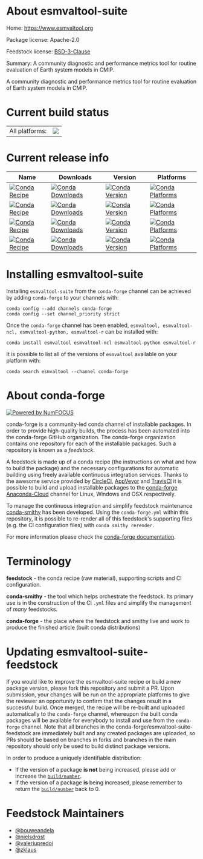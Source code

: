 About esmvaltool-suite
======================

Home: https://www.esmvaltool.org

Package license: Apache-2.0

Feedstock license: [BSD-3-Clause](https://github.com/conda-forge/esmvaltool-suite-feedstock/blob/master/LICENSE.txt)

Summary: A community diagnostic and performance metrics tool for routine evaluation of Earth system models in CMIP.

A community diagnostic and performance metrics tool for routine evaluation of Earth system models in CMIP.

Current build status
====================


<table><tr><td>All platforms:</td>
    <td>
      <a href="https://dev.azure.com/conda-forge/feedstock-builds/_build/latest?definitionId=13760&branchName=master">
        <img src="https://dev.azure.com/conda-forge/feedstock-builds/_apis/build/status/esmvaltool-suite-feedstock?branchName=master">
      </a>
    </td>
  </tr>
</table>

Current release info
====================

| Name | Downloads | Version | Platforms |
| --- | --- | --- | --- |
| [![Conda Recipe](https://img.shields.io/badge/recipe-esmvaltool-green.svg)](https://anaconda.org/conda-forge/esmvaltool) | [![Conda Downloads](https://img.shields.io/conda/dn/conda-forge/esmvaltool.svg)](https://anaconda.org/conda-forge/esmvaltool) | [![Conda Version](https://img.shields.io/conda/vn/conda-forge/esmvaltool.svg)](https://anaconda.org/conda-forge/esmvaltool) | [![Conda Platforms](https://img.shields.io/conda/pn/conda-forge/esmvaltool.svg)](https://anaconda.org/conda-forge/esmvaltool) |
| [![Conda Recipe](https://img.shields.io/badge/recipe-esmvaltool--ncl-green.svg)](https://anaconda.org/conda-forge/esmvaltool-ncl) | [![Conda Downloads](https://img.shields.io/conda/dn/conda-forge/esmvaltool-ncl.svg)](https://anaconda.org/conda-forge/esmvaltool-ncl) | [![Conda Version](https://img.shields.io/conda/vn/conda-forge/esmvaltool-ncl.svg)](https://anaconda.org/conda-forge/esmvaltool-ncl) | [![Conda Platforms](https://img.shields.io/conda/pn/conda-forge/esmvaltool-ncl.svg)](https://anaconda.org/conda-forge/esmvaltool-ncl) |
| [![Conda Recipe](https://img.shields.io/badge/recipe-esmvaltool--python-green.svg)](https://anaconda.org/conda-forge/esmvaltool-python) | [![Conda Downloads](https://img.shields.io/conda/dn/conda-forge/esmvaltool-python.svg)](https://anaconda.org/conda-forge/esmvaltool-python) | [![Conda Version](https://img.shields.io/conda/vn/conda-forge/esmvaltool-python.svg)](https://anaconda.org/conda-forge/esmvaltool-python) | [![Conda Platforms](https://img.shields.io/conda/pn/conda-forge/esmvaltool-python.svg)](https://anaconda.org/conda-forge/esmvaltool-python) |
| [![Conda Recipe](https://img.shields.io/badge/recipe-esmvaltool--r-green.svg)](https://anaconda.org/conda-forge/esmvaltool-r) | [![Conda Downloads](https://img.shields.io/conda/dn/conda-forge/esmvaltool-r.svg)](https://anaconda.org/conda-forge/esmvaltool-r) | [![Conda Version](https://img.shields.io/conda/vn/conda-forge/esmvaltool-r.svg)](https://anaconda.org/conda-forge/esmvaltool-r) | [![Conda Platforms](https://img.shields.io/conda/pn/conda-forge/esmvaltool-r.svg)](https://anaconda.org/conda-forge/esmvaltool-r) |

Installing esmvaltool-suite
===========================

Installing `esmvaltool-suite` from the `conda-forge` channel can be achieved by adding `conda-forge` to your channels with:

```
conda config --add channels conda-forge
conda config --set channel_priority strict
```

Once the `conda-forge` channel has been enabled, `esmvaltool, esmvaltool-ncl, esmvaltool-python, esmvaltool-r` can be installed with:

```
conda install esmvaltool esmvaltool-ncl esmvaltool-python esmvaltool-r
```

It is possible to list all of the versions of `esmvaltool` available on your platform with:

```
conda search esmvaltool --channel conda-forge
```


About conda-forge
=================

[![Powered by
NumFOCUS](https://img.shields.io/badge/powered%20by-NumFOCUS-orange.svg?style=flat&colorA=E1523D&colorB=007D8A)](https://numfocus.org)

conda-forge is a community-led conda channel of installable packages.
In order to provide high-quality builds, the process has been automated into the
conda-forge GitHub organization. The conda-forge organization contains one repository
for each of the installable packages. Such a repository is known as a *feedstock*.

A feedstock is made up of a conda recipe (the instructions on what and how to build
the package) and the necessary configurations for automatic building using freely
available continuous integration services. Thanks to the awesome service provided by
[CircleCI](https://circleci.com/), [AppVeyor](https://www.appveyor.com/)
and [TravisCI](https://travis-ci.com/) it is possible to build and upload installable
packages to the [conda-forge](https://anaconda.org/conda-forge)
[Anaconda-Cloud](https://anaconda.org/) channel for Linux, Windows and OSX respectively.

To manage the continuous integration and simplify feedstock maintenance
[conda-smithy](https://github.com/conda-forge/conda-smithy) has been developed.
Using the ``conda-forge.yml`` within this repository, it is possible to re-render all of
this feedstock's supporting files (e.g. the CI configuration files) with ``conda smithy rerender``.

For more information please check the [conda-forge documentation](https://conda-forge.org/docs/).

Terminology
===========

**feedstock** - the conda recipe (raw material), supporting scripts and CI configuration.

**conda-smithy** - the tool which helps orchestrate the feedstock.
                   Its primary use is in the construction of the CI ``.yml`` files
                   and simplify the management of *many* feedstocks.

**conda-forge** - the place where the feedstock and smithy live and work to
                  produce the finished article (built conda distributions)


Updating esmvaltool-suite-feedstock
===================================

If you would like to improve the esmvaltool-suite recipe or build a new
package version, please fork this repository and submit a PR. Upon submission,
your changes will be run on the appropriate platforms to give the reviewer an
opportunity to confirm that the changes result in a successful build. Once
merged, the recipe will be re-built and uploaded automatically to the
`conda-forge` channel, whereupon the built conda packages will be available for
everybody to install and use from the `conda-forge` channel.
Note that all branches in the conda-forge/esmvaltool-suite-feedstock are
immediately built and any created packages are uploaded, so PRs should be based
on branches in forks and branches in the main repository should only be used to
build distinct package versions.

In order to produce a uniquely identifiable distribution:
 * If the version of a package **is not** being increased, please add or increase
   the [``build/number``](https://docs.conda.io/projects/conda-build/en/latest/resources/define-metadata.html#build-number-and-string).
 * If the version of a package **is** being increased, please remember to return
   the [``build/number``](https://docs.conda.io/projects/conda-build/en/latest/resources/define-metadata.html#build-number-and-string)
   back to 0.

Feedstock Maintainers
=====================

* [@bouweandela](https://github.com/bouweandela/)
* [@nielsdrost](https://github.com/nielsdrost/)
* [@valeriupredoi](https://github.com/valeriupredoi/)
* [@zklaus](https://github.com/zklaus/)

